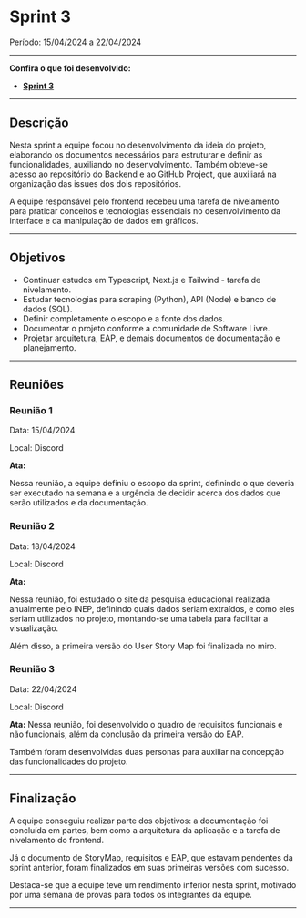 # Sprint 3

Período: 15/04/2024 a 22/04/2024

---

**Confira o que foi desenvolvido:**

- **[Sprint 3](https://github.com/unb-mds/2024-1-EducaMinas-frontend/milestone/3?closed=1)**

---

## Descrição

Nesta sprint a equipe focou no desenvolvimento da ideia do projeto, elaborando os documentos necessários para estruturar e definir as funcionalidades, auxiliando no desenvolvimento. Também obteve-se acesso ao repositório do Backend e ao GitHub Project, que auxiliará na organização das issues dos dois repositórios. 

A equipe responsável pelo frontend recebeu uma tarefa de nivelamento para praticar conceitos e tecnologias essenciais no desenvolvimento da interface e da manipulação de dados em gráficos.

---

## Objetivos

- Continuar estudos em Typescript, Next.js e Tailwind - tarefa de nivelamento.
- Estudar tecnologias para scraping (Python), API (Node) e banco de dados (SQL).
- Definir completamente o escopo e a fonte dos dados.
- Documentar o projeto conforme a comunidade de Software Livre.
- Projetar arquitetura, EAP, e demais documentos de documentação e planejamento.

---

## Reuniões

### Reunião 1

Data: 15/04/2024

Local: Discord

**Ata:**

Nessa reunião, a equipe definiu o escopo da sprint, definindo o que deveria ser executado na semana e a urgência de decidir acerca dos dados que serão utilizados e da documentação.


### Reunião 2

Data: 18/04/2024

Local: Discord

**Ata:**

Nessa reunião, foi estudado o site da pesquisa educacional realizada anualmente pelo INEP, definindo quais dados seriam extraídos, e como eles seriam utilizados no projeto, montando-se uma tabela para facilitar a visualização.

Além disso, a primeira versão do User Story Map foi finalizada no miro.


### Reunião 3

Data: 22/04/2024

Local: Discord

**Ata:**
Nessa reunião, foi desenvolvido o quadro de requisitos funcionais e não funcionais, além da conclusão da primeira versão do EAP.

Também foram desenvolvidas duas personas para auxiliar na concepção das funcionalidades do projeto.

---

## Finalização

A equipe conseguiu realizar parte dos objetivos:
a documentação foi concluída em partes, bem como a arquitetura da aplicação e a tarefa de nivelamento do frontend.

Já o documento de StoryMap, requisitos e EAP, que estavam pendentes da sprint anterior, foram finalizados em suas primeiras versões com sucesso.

Destaca-se que a equipe teve um rendimento inferior nesta sprint, motivado por uma semana de provas para todos os integrantes da equipe.

---
